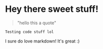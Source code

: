 
# Hey there sweet stuff!

>"hello this a quote"

```
Testing code stuff lol

```

I sure do love markdown! It's great :)